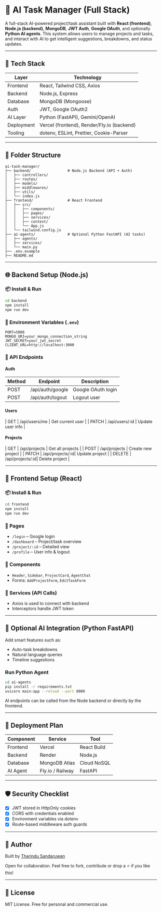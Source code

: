 # 🧠 AI Task Manager (Full Stack)

A full-stack AI-powered project/task assistant built with **React (frontend)**, **Node.js (backend)**, **MongoDB**, **JWT Auth**, **Google OAuth**, and optionally **Python AI agents**. This system allows users to manage projects and tasks, and interact with AI to get intelligent suggestions, breakdowns, and status updates.

---

## 🔧 Tech Stack

| Layer      | Technology                                 |
| ---------- | ------------------------------------------ |
| Frontend   | React, Tailwind CSS, Axios                 |
| Backend    | Node.js, Express                           |
| Database   | MongoDB (Mongoose)                         |
| Auth       | JWT, Google OAuth2                         |
| AI Layer   | Python (FastAPI), Gemini/OpenAI            |
| Deployment | Vercel (frontend), Render/Fly.io (backend) |
| Tooling    | dotenv, ESLint, Prettier, Cookie-Parser    |

---

## 📁 Folder Structure

```
ai-task-manager/
├── backend/                 # Node.js Backend (API + Auth)
│   ├── controllers/
│   ├── routes/
│   ├── models/
│   ├── middlewares/
│   ├── utils/
│   └── index.js
├── frontend/                # React Frontend
│   ├── src/
│   │   ├── components/
│   │   ├── pages/
│   │   ├── services/
│   │   ├── context/
│   │   └── App.js
│   └── tailwind.config.js
├── ai-agents/               # Optional Python FastAPI (AI tasks)
│   ├── agents/
│   ├── services/
│   └── main.py
├── .env.example
├── README.md
```

---

## 🌐 Backend Setup (Node.js)

### 📦 Install & Run

```bash
cd backend
npm install
npm run dev
```

### 🔑 Environment Variables (`.env`)

```env
PORT=5000
MONGO_URI=your_mongo_connection_string
JWT_SECRET=your_jwt_secret
CLIENT_URL=http://localhost:3000
```

### 📌 API Endpoints

#### Auth

| Method | Endpoint         | Description        |
| ------ | ---------------- | ------------------ |
| POST   | /api/auth/google | Google OAuth login |
| POST   | /api/auth/logout | Logout user        |

#### Users

\| GET    | /api/users/me    | Get current user     |
\| PATCH  | /api/users/\:id   | Update user info     |

#### Projects

\| GET    | /api/projects    | Get all projects     |
\| POST   | /api/projects    | Create new project   |
\| PATCH  | /api/projects/\:id| Update project       |
\| DELETE | /api/projects/\:id| Delete project       |

---

## 🎨 Frontend Setup (React)

### 📦 Install & Run

```bash
cd frontend
npm install
npm run dev
```

### 🌟 Pages

* `/login` – Google login
* `/dashboard` – Project/task overview
* `/project/:id` – Detailed view
* `/profile` – User info & logout

### 🧩 Components

* `Header`, `Sidebar`, `ProjectCard`, `AgentChat`
* Forms: `AddProjectForm`, `EditTaskForm`

### 📡 Services (API Calls)

* Axios is used to connect with backend
* Interceptors handle JWT token

---

## 🤖 Optional AI Integration (Python FastAPI)

Add smart features such as:

* Auto-task breakdowns
* Natural language queries
* Timeline suggestions

### Run Python Agent

```bash
cd ai-agents
pip install -r requirements.txt
uvicorn main:app --reload --port 8000
```

AI endpoints can be called from the Node backend or directly by the frontend.

---

## 🚀 Deployment Plan

| Component | Service          | Tool        |
| --------- | ---------------- | ----------- |
| Frontend  | Vercel           | React Build |
| Backend   | Render           | Node.js     |
| Database  | MongoDB Atlas    | Cloud NoSQL |
| AI Agent  | Fly.io / Railway | FastAPI     |

---

## 🛡️ Security Checklist

* [x] JWT stored in HttpOnly cookies
* [x] CORS with credentials enabled
* [x] Environment variables via dotenv
* [x] Route-based middleware auth guards

---

## 🙋 Author

Built by [Tharindu Sandaruwan](https://github.com/Tharinducs)

Open for collaboration. Feel free to fork, contribute or drop a ⭐ if you like this!

---

## 📜 License

MIT License. Free for personal and commercial use.
